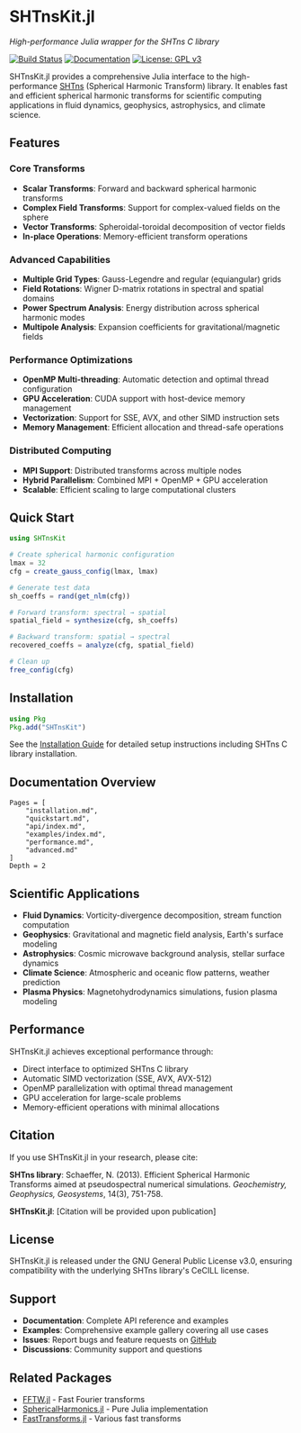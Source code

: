 # SHTnsKit.jl

*High-performance Julia wrapper for the SHTns C library*

[![Build Status](https://github.com/subhk/SHTnsKit.jl/workflows/CI/badge.svg)](https://github.com/subhk/SHTnsKit.jl/actions)
[![Documentation](https://img.shields.io/badge/docs-stable-blue.svg)](https://subhk.github.io/SHTnsKit.jl/stable)
[![License: GPL v3](https://img.shields.io/badge/License-GPLv3-blue.svg)](https://www.gnu.org/licenses/gpl-3.0)

SHTnsKit.jl provides a comprehensive Julia interface to the high-performance [SHTns](https://nschaeff.bitbucket.io/shtns/) (Spherical Harmonic Transform) library. It enables fast and efficient spherical harmonic transforms for scientific computing applications in fluid dynamics, geophysics, astrophysics, and climate science.

## Features

### Core Transforms
- **Scalar Transforms**: Forward and backward spherical harmonic transforms
- **Complex Field Transforms**: Support for complex-valued fields on the sphere  
- **Vector Transforms**: Spheroidal-toroidal decomposition of vector fields
- **In-place Operations**: Memory-efficient transform operations

### Advanced Capabilities
- **Multiple Grid Types**: Gauss-Legendre and regular (equiangular) grids
- **Field Rotations**: Wigner D-matrix rotations in spectral and spatial domains
- **Power Spectrum Analysis**: Energy distribution across spherical harmonic modes
- **Multipole Analysis**: Expansion coefficients for gravitational/magnetic fields

### Performance Optimizations
- **OpenMP Multi-threading**: Automatic detection and optimal thread configuration
- **GPU Acceleration**: CUDA support with host-device memory management
- **Vectorization**: Support for SSE, AVX, and other SIMD instruction sets
- **Memory Management**: Efficient allocation and thread-safe operations

### Distributed Computing
- **MPI Support**: Distributed transforms across multiple nodes
- **Hybrid Parallelism**: Combined MPI + OpenMP + GPU acceleration
- **Scalable**: Efficient scaling to large computational clusters

## Quick Start

```julia
using SHTnsKit

# Create spherical harmonic configuration
lmax = 32
cfg = create_gauss_config(lmax, lmax)

# Generate test data
sh_coeffs = rand(get_nlm(cfg))

# Forward transform: spectral → spatial
spatial_field = synthesize(cfg, sh_coeffs)

# Backward transform: spatial → spectral
recovered_coeffs = analyze(cfg, spatial_field)

# Clean up
free_config(cfg)
```

## Installation

```julia
using Pkg
Pkg.add("SHTnsKit")
```

See the [Installation Guide](installation.md) for detailed setup instructions including SHTns C library installation.

## Documentation Overview

```@contents
Pages = [
    "installation.md",
    "quickstart.md", 
    "api/index.md",
    "examples/index.md",
    "performance.md",
    "advanced.md"
]
Depth = 2
```

## Scientific Applications

- **Fluid Dynamics**: Vorticity-divergence decomposition, stream function computation
- **Geophysics**: Gravitational and magnetic field analysis, Earth's surface modeling
- **Astrophysics**: Cosmic microwave background analysis, stellar surface dynamics
- **Climate Science**: Atmospheric and oceanic flow patterns, weather prediction
- **Plasma Physics**: Magnetohydrodynamics simulations, fusion plasma modeling

## Performance

SHTnsKit.jl achieves exceptional performance through:
- Direct interface to optimized SHTns C library
- Automatic SIMD vectorization (SSE, AVX, AVX-512)
- OpenMP parallelization with optimal thread management
- GPU acceleration for large-scale problems
- Memory-efficient operations with minimal allocations

## Citation

If you use SHTnsKit.jl in your research, please cite:

**SHTns library**: Schaeffer, N. (2013). Efficient Spherical Harmonic Transforms aimed at pseudospectral numerical simulations. *Geochemistry, Geophysics, Geosystems*, 14(3), 751-758.

**SHTnsKit.jl**: [Citation will be provided upon publication]

## License

SHTnsKit.jl is released under the GNU General Public License v3.0, ensuring compatibility with the underlying SHTns library's CeCILL license.

## Support

- **Documentation**: Complete API reference and examples
- **Examples**: Comprehensive example gallery covering all use cases
- **Issues**: Report bugs and feature requests on [GitHub](https://github.com/username/SHTnsKit.jl/issues)
- **Discussions**: Community support and questions

## Related Packages

- [FFTW.jl](https://github.com/JuliaMath/FFTW.jl) - Fast Fourier transforms
- [SphericalHarmonics.jl](https://github.com/JuliaApproximation/SphericalHarmonics.jl) - Pure Julia implementation
- [FastTransforms.jl](https://github.com/JuliaApproximation/FastTransforms.jl) - Various fast transforms